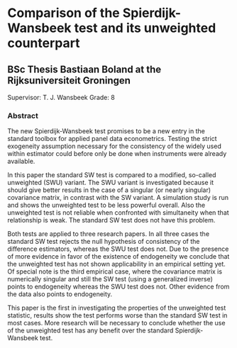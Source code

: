 # Comparison of the Spierdijk-Wansbeek test and its unweighted counterpart
## BSc Thesis Bastiaan Boland at the Rijksuniversiteit Groningen
Supervisor: T. J. Wansbeek
Grade: 8

### Abstract
The new Spierdijk-Wansbeek test promises to be a new entry in the standard toolbox for 
applied panel data econometrics. Testing the strict exogeneity assumption necessary for the 
consistency of the widely used within estimator could before only be done when instruments
were already available. 

In this paper the standard SW test is compared to a modified, so-called unweighted (SWU) variant.
The SWU variant is investigated because it should give better results in the case 
of a singular (or nearly singular) covariance matrix, in contrast with the SW variant.
A simulation study is run and shows the unweighted test to be less powerful overall. Also
the unweighted test is not reliable when confronted with simultaneity when that relationship 
is weak. The standard SW test does not have this problem.

Both tests are applied to three research papers. In all three cases the standard SW test rejects the 
null hypothesis of consistency of the difference estimators, whereas the SWU test does
not. Due to the presence of more evidence in favor of the existence of endogeneity we conclude
that the unweighted test has not shown applicability in an empirical setting yet. 
Of special note is the third empirical case, where the covariance matrix is numerically singular
and still the SW test (using a generalized inverse) points to endogeneity whereas the SWU test does 
not. Other evidence from the data also points to endogeneity.

This paper is the first in investigating the properties of the unweighted test statistic,
results show the test performs worse than the standard SW test in most cases. More research
will be necessary to conclude whether the use of the unweighted test has any benefit over the 
standard Spierdijk-Wansbeek test.
